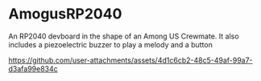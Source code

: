 # AmogusRP2040
An RP2040 devboard in the shape of an Among US Crewmate. It also includes a piezoelectric buzzer to play a melody and a button

https://github.com/user-attachments/assets/4d1c6cb2-48c5-49af-99a7-d3afa99e834c

